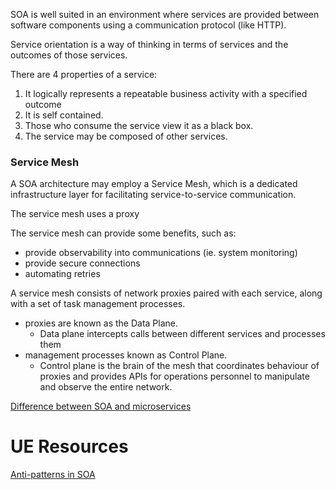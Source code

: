 
SOA is well suited in an environment where services are provided between software components using a communication protocol (like HTTP).

Service orientation is a way of thinking in terms of services and the outcomes of those services.

There are 4 properties of a service:
1. It logically represents a repeatable business activity with a specified outcome
2. It is self contained.
3. Those who consume the service view it as a black box.
4. The service may be composed of other services.

### Service Mesh
A SOA architecture may employ a Service Mesh, which is a dedicated infrastructure layer for facilitating service-to-service communication.

The service mesh uses a proxy

The service mesh can provide some benefits, such as:
- provide observability into communications (ie. system monitoring)
- provide secure connections
- automating retries

A service mesh consists of network proxies paired with each service, along with a set of task management processes.
- proxies are known as the Data Plane.
	- Data plane intercepts calls between different services and processes them
- management processes known as Control Plane.
	- Control plane is the brain of the mesh that coordinates behaviour of proxies and provides APIs for operations personnel to manipulate and observe the entire network.

[Difference between SOA and microservices](https://www.ibm.com/cloud/blog/soa-vs-microservices)

# UE Resources
[Anti-patterns in SOA](https://www.infoq.com/articles/SOA-anti-patterns/)
